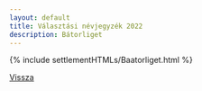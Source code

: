 ```yaml
---
layout: default
title: Választási névjegyzék 2022
description: Bátorliget
---
```


{% include settlementHTMLs/Baatorliget.html %}

[Vissza](../)